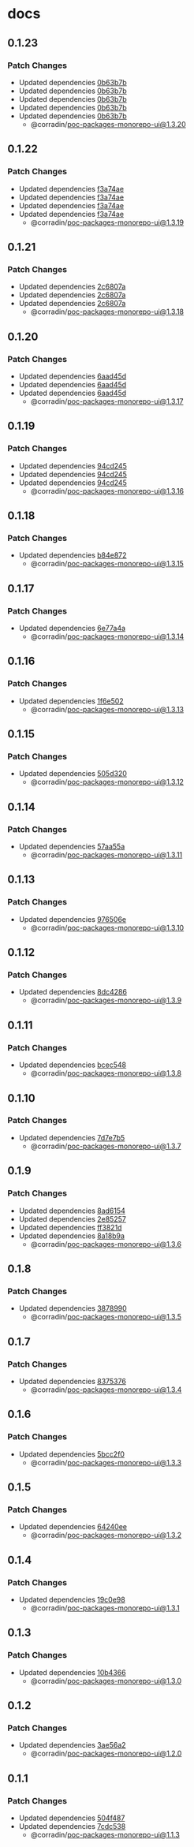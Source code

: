# docs

## 0.1.23

### Patch Changes

- Updated dependencies [0b63b7b](https://github.com/corradin/poc-packages-monorepo/commit/0b63b7b5980290e7c6884a1735dfec52dde0eefc)
- Updated dependencies [0b63b7b](https://github.com/corradin/poc-packages-monorepo/commit/0b63b7b5980290e7c6884a1735dfec52dde0eefc)
- Updated dependencies [0b63b7b](https://github.com/corradin/poc-packages-monorepo/commit/0b63b7b5980290e7c6884a1735dfec52dde0eefc)
- Updated dependencies [0b63b7b](https://github.com/corradin/poc-packages-monorepo/commit/0b63b7b5980290e7c6884a1735dfec52dde0eefc)
- Updated dependencies [0b63b7b](https://github.com/corradin/poc-packages-monorepo/commit/0b63b7b5980290e7c6884a1735dfec52dde0eefc)
  - @corradin/poc-packages-monorepo-ui@1.3.20

## 0.1.22

### Patch Changes

- Updated dependencies [f3a74ae](https://github.com/corradin/poc-packages-monorepo/commit/f3a74aeec53f333c9293eb44dea56756f68d089b)
- Updated dependencies [f3a74ae](https://github.com/corradin/poc-packages-monorepo/commit/f3a74aeec53f333c9293eb44dea56756f68d089b)
- Updated dependencies [f3a74ae](https://github.com/corradin/poc-packages-monorepo/commit/f3a74aeec53f333c9293eb44dea56756f68d089b)
- Updated dependencies [f3a74ae](https://github.com/corradin/poc-packages-monorepo/commit/f3a74aeec53f333c9293eb44dea56756f68d089b)
  - @corradin/poc-packages-monorepo-ui@1.3.19

## 0.1.21

### Patch Changes

- Updated dependencies [2c6807a](https://github.com/corradin/poc-packages-monorepo/commit/2c6807a33fdd1a10eeb797a6e09bde99c6bf244c)
- Updated dependencies [2c6807a](https://github.com/corradin/poc-packages-monorepo/commit/2c6807a33fdd1a10eeb797a6e09bde99c6bf244c)
- Updated dependencies [2c6807a](https://github.com/corradin/poc-packages-monorepo/commit/2c6807a33fdd1a10eeb797a6e09bde99c6bf244c)
  - @corradin/poc-packages-monorepo-ui@1.3.18

## 0.1.20

### Patch Changes

- Updated dependencies [6aad45d](https://github.com/corradin/poc-packages-monorepo/commit/6aad45d7660462f557d1e2e84cce1a6730fb9cda)
- Updated dependencies [6aad45d](https://github.com/corradin/poc-packages-monorepo/commit/6aad45d7660462f557d1e2e84cce1a6730fb9cda)
- Updated dependencies [6aad45d](https://github.com/corradin/poc-packages-monorepo/commit/6aad45d7660462f557d1e2e84cce1a6730fb9cda)
  - @corradin/poc-packages-monorepo-ui@1.3.17

## 0.1.19

### Patch Changes

- Updated dependencies [94cd245](https://github.com/corradin/poc-packages-monorepo/commit/94cd24596ded2adc547d8b207781b185a1e9e963)
- Updated dependencies [94cd245](https://github.com/corradin/poc-packages-monorepo/commit/94cd24596ded2adc547d8b207781b185a1e9e963)
- Updated dependencies [94cd245](https://github.com/corradin/poc-packages-monorepo/commit/94cd24596ded2adc547d8b207781b185a1e9e963)
  - @corradin/poc-packages-monorepo-ui@1.3.16

## 0.1.18

### Patch Changes

- Updated dependencies [b84e872](https://github.com/corradin/poc-packages-monorepo/commit/b84e872e0b69a08ecf5251f132b059d2a43bb904)
  - @corradin/poc-packages-monorepo-ui@1.3.15

## 0.1.17

### Patch Changes

- Updated dependencies [6e77a4a](https://github.com/corradin/poc-packages-monorepo/commit/6e77a4af0675006644016d2bd563f0e8df4ccf75)
  - @corradin/poc-packages-monorepo-ui@1.3.14

## 0.1.16

### Patch Changes

- Updated dependencies [1f6e502](https://github.com/corradin/poc-packages-monorepo/commit/1f6e502ee95116ecb6c1bc67a7c71420253aa83c)
  - @corradin/poc-packages-monorepo-ui@1.3.13

## 0.1.15

### Patch Changes

- Updated dependencies [505d320](https://github.com/corradin/poc-packages-monorepo/commit/505d3209187c77fd18eb653eb199d89e3ade91c1)
  - @corradin/poc-packages-monorepo-ui@1.3.12

## 0.1.14

### Patch Changes

- Updated dependencies [57aa55a](https://github.com/corradin/poc-packages-monorepo/commit/57aa55ae9df76b3ea5b7eee54b98a48029041b5f)
  - @corradin/poc-packages-monorepo-ui@1.3.11

## 0.1.13

### Patch Changes

- Updated dependencies [976506e](https://github.com/corradin/poc-packages-monorepo/commit/976506e495808092487001a5302e241b78b981ee)
  - @corradin/poc-packages-monorepo-ui@1.3.10

## 0.1.12

### Patch Changes

- Updated dependencies [8dc4286](https://github.com/corradin/poc-packages-monorepo/commit/8dc42860861fde322ce375a0f036100f56330c38)
  - @corradin/poc-packages-monorepo-ui@1.3.9

## 0.1.11

### Patch Changes

- Updated dependencies [bcec548](https://github.com/corradin/poc-packages-monorepo/commit/bcec548d39aa867b73643cf25f6696218b2ba6f2)
  - @corradin/poc-packages-monorepo-ui@1.3.8

## 0.1.10

### Patch Changes

- Updated dependencies [7d7e7b5](https://github.com/corradin/poc-packages-monorepo/commit/7d7e7b518e146f5614e4315e3a967aff21e9097f)
  - @corradin/poc-packages-monorepo-ui@1.3.7

## 0.1.9

### Patch Changes

- Updated dependencies [8ad6154](https://github.com/corradin/poc-packages-monorepo/commit/8ad6154a58a6542a79b488111b65f2b0f91dc6b1)
- Updated dependencies [2e85257](https://github.com/corradin/poc-packages-monorepo/commit/2e852570cfcd9137231376cbd38b57e86504d824)
- Updated dependencies [ff3821d](https://github.com/corradin/poc-packages-monorepo/commit/ff3821d135e619835fd7c1bc2bf9a72bffa9cb59)
- Updated dependencies [8a18b9a](https://github.com/corradin/poc-packages-monorepo/commit/8a18b9ab067218ed97d5a87e07a40c7ef83310f2)
  - @corradin/poc-packages-monorepo-ui@1.3.6

## 0.1.8

### Patch Changes

- Updated dependencies [3878990](https://github.com/corradin/poc-packages-monorepo/commit/387899089790c205e2c20f7c108f533b86d82174)
  - @corradin/poc-packages-monorepo-ui@1.3.5

## 0.1.7

### Patch Changes

- Updated dependencies [8375376](https://github.com/corradin/poc-packages-monorepo/commit/837537645c3aa959607c528b543ef126ead72988)
  - @corradin/poc-packages-monorepo-ui@1.3.4

## 0.1.6

### Patch Changes

- Updated dependencies [5bcc2f0](https://github.com/corradin/poc-packages-monorepo/commit/5bcc2f0f77c328eda84f5266b292fe6d18dd1e29)
  - @corradin/poc-packages-monorepo-ui@1.3.3

## 0.1.5

### Patch Changes

- Updated dependencies [64240ee](https://github.com/corradin/poc-packages-monorepo/commit/64240ee5fec5094aaf5a5b4dc4c0fff788538c75)
  - @corradin/poc-packages-monorepo-ui@1.3.2

## 0.1.4

### Patch Changes

- Updated dependencies [19c0e98](https://github.com/corradin/poc-packages-monorepo/commit/19c0e9839fce364a20086348ccfafd3bb833e764)
  - @corradin/poc-packages-monorepo-ui@1.3.1

## 0.1.3

### Patch Changes

- Updated dependencies [10b4366](https://github.com/corradin/poc-packages-monorepo/commit/10b4366c36cc5f68e05f2478252e8898213c1ed7)
  - @corradin/poc-packages-monorepo-ui@1.3.0

## 0.1.2

### Patch Changes

- Updated dependencies [3ae56a2](https://github.com/corradin/poc-packages-monorepo/commit/3ae56a28b3b661f0d984e1b9498655611d1551bf)
  - @corradin/poc-packages-monorepo-ui@1.2.0

## 0.1.1

### Patch Changes

- Updated dependencies [504f487](https://github.com/corradin/poc-packages-monorepo/commit/504f4873a56e483b687d99a5a58fec33abb74635)
- Updated dependencies [7cdc538](https://github.com/corradin/poc-packages-monorepo/commit/7cdc5386acbbee686b9fc77c79b32995e8878450)
  - @corradin/poc-packages-monorepo-ui@1.1.3

